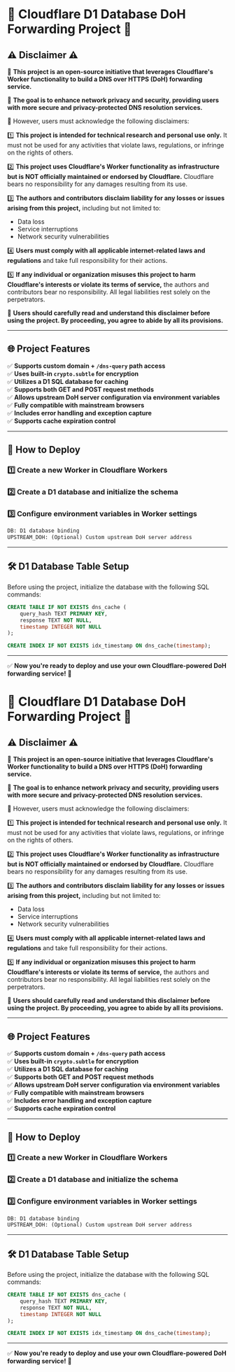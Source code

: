 # 🚀 Cloudflare D1 Database DoH Forwarding Project 🚀

## ⚠ Disclaimer ⚠

🔹 **This project is an open-source initiative that leverages Cloudflare's Worker functionality to build a DNS over HTTPS (DoH) forwarding service.**

🔹 **The goal is to enhance network privacy and security, providing users with more secure and privacy-protected DNS resolution services.**

📌 However, users must acknowledge the following disclaimers:

1️⃣ **This project is intended for technical research and personal use only.** It must not be used for any activities that violate laws, regulations, or infringe on the rights of others.

2️⃣ **This project uses Cloudflare's Worker functionality as infrastructure but is NOT officially maintained or endorsed by Cloudflare.** Cloudflare bears no responsibility for any damages resulting from its use.

3️⃣ **The authors and contributors disclaim liability for any losses or issues arising from this project,** including but not limited to:
   - Data loss
   - Service interruptions
   - Network security vulnerabilities

4️⃣ **Users must comply with all applicable internet-related laws and regulations** and take full responsibility for their actions.

5️⃣ **If any individual or organization misuses this project to harm Cloudflare's interests or violate its terms of service,** the authors and contributors bear no responsibility. All legal liabilities rest solely on the perpetrators.

📢 **Users should carefully read and understand this disclaimer before using the project. By proceeding, you agree to abide by all its provisions.**

---

## 🌐 Project Features

✅ **Supports custom domain + `/dns-query` path access**  
✅ **Uses built-in `crypto.subtle` for encryption**  
✅ **Utilizes a D1 SQL database for caching**  
✅ **Supports both GET and POST request methods**  
✅ **Allows upstream DoH server configuration via environment variables**  
✅ **Fully compatible with mainstream browsers**  
✅ **Includes error handling and exception capture**  
✅ **Supports cache expiration control**

---

## 🔧 How to Deploy

### 1️⃣ **Create a new Worker in Cloudflare Workers**

### 2️⃣ **Create a D1 database and initialize the schema**

### 3️⃣ **Configure environment variables in Worker settings**

```txt
DB: D1 database binding
UPSTREAM_DOH: (Optional) Custom upstream DoH server address
```

---

## 🛠 D1 Database Table Setup

Before using the project, initialize the database with the following SQL commands:

```sql
CREATE TABLE IF NOT EXISTS dns_cache (
    query_hash TEXT PRIMARY KEY,
    response TEXT NOT NULL,
    timestamp INTEGER NOT NULL
);

CREATE INDEX IF NOT EXISTS idx_timestamp ON dns_cache(timestamp);
```

---

✅ **Now you're ready to deploy and use your own Cloudflare-powered DoH forwarding service!** 🚀

# 🚀 Cloudflare D1 Database DoH Forwarding Project 🚀

## ⚠ Disclaimer ⚠

🔹 **This project is an open-source initiative that leverages Cloudflare's Worker functionality to build a DNS over HTTPS (DoH) forwarding service.**

🔹 **The goal is to enhance network privacy and security, providing users with more secure and privacy-protected DNS resolution services.**

📌 However, users must acknowledge the following disclaimers:

1️⃣ **This project is intended for technical research and personal use only.** It must not be used for any activities that violate laws, regulations, or infringe on the rights of others.

2️⃣ **This project uses Cloudflare's Worker functionality as infrastructure but is NOT officially maintained or endorsed by Cloudflare.** Cloudflare bears no responsibility for any damages resulting from its use.

3️⃣ **The authors and contributors disclaim liability for any losses or issues arising from this project,** including but not limited to:
   - Data loss
   - Service interruptions
   - Network security vulnerabilities

4️⃣ **Users must comply with all applicable internet-related laws and regulations** and take full responsibility for their actions.

5️⃣ **If any individual or organization misuses this project to harm Cloudflare's interests or violate its terms of service,** the authors and contributors bear no responsibility. All legal liabilities rest solely on the perpetrators.

📢 **Users should carefully read and understand this disclaimer before using the project. By proceeding, you agree to abide by all its provisions.**

---

## 🌐 Project Features

✅ **Supports custom domain + `/dns-query` path access**  
✅ **Uses built-in `crypto.subtle` for encryption**  
✅ **Utilizes a D1 SQL database for caching**  
✅ **Supports both GET and POST request methods**  
✅ **Allows upstream DoH server configuration via environment variables**  
✅ **Fully compatible with mainstream browsers**  
✅ **Includes error handling and exception capture**  
✅ **Supports cache expiration control**

---

## 🔧 How to Deploy

### 1️⃣ **Create a new Worker in Cloudflare Workers**

### 2️⃣ **Create a D1 database and initialize the schema**

### 3️⃣ **Configure environment variables in Worker settings**

```txt
DB: D1 database binding
UPSTREAM_DOH: (Optional) Custom upstream DoH server address
```

---

## 🛠 D1 Database Table Setup

Before using the project, initialize the database with the following SQL commands:

```sql
CREATE TABLE IF NOT EXISTS dns_cache (
    query_hash TEXT PRIMARY KEY,
    response TEXT NOT NULL,
    timestamp INTEGER NOT NULL
);

CREATE INDEX IF NOT EXISTS idx_timestamp ON dns_cache(timestamp);
```

---

✅ **Now you're ready to deploy and use your own Cloudflare-powered DoH forwarding service!** 🚀

